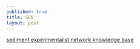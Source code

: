```yaml
---
published: true
title: SEN
layout: post
---
```

<a href="http://sedexp.net">sediment experimentalist network knowledge base</a>